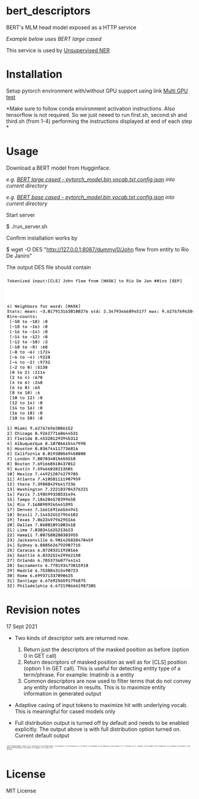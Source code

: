 # bert_descriptors
BERT's MLM head model exposed as a HTTP service

*Example below uses BERT large cased*

This service is used by [Unsupervised NER](https://github.com/ajitrajasekharan/unsupervised_NER)
# Installation

Setup pytorch environment with/without GPU support using link [Multi GPU test](https://github.com/ajitrajasekharan/multi_gpu_test)

*Make sure to follow conda environment activation instructions. Also tensorflow is not required. So we just neeed to run first.sh, second.sh and third.sh (from 1-4) performing the instructions displayed at end of each step *


# Usage 
Download a BERT model from Hugginface.

*e.g. [BERT large cased - pytorch_model.bin,vocab.txt,config.json](https://huggingface.co/bert-large-cased/tree/main) into current directory*

*e.g. [BERT base cased - pytorch_model.bin,vocab.txt,config.json](https://huggingface.co/bert-base-cased/tree/main) into current directory*

Start server

  $ ./run_server.sh
  

Confirm installation works by

$ wget -O DES "http://127.0.0.1:8087/dummy/0/John flew from entity to Rio De Janiro"

The output DES file should contain


<img src="DES.png" width="600">
  
  
 # Revision notes
 
 17 Sept 2021
 
 -  Two kinds of descriptor sets are returned now. 
      1) Return just the descriptors of the masked position as before (option 0 in GET call)
      2) Return descriptors of masked position as well as for [CLS] position (option 1 in GET call). This is useful for detecting entity type of a term/phrase. For example: Imatinib is a entity
      3) Common descriptors are now used to filter terms that do not convey any entity information in results. This is to maximize entity information in generated output
  
 - Adaptive casing of input tokens to maximize hit with underlying vocab. This is meaningful for cased models only
 - Full distribution output is turned off by default and needs to be enabled explicitly. The output above is with full distribution option turned on. Current default output
 
 <img src="DES2.png" width="1200">

 
 # License
 
 MIT License

